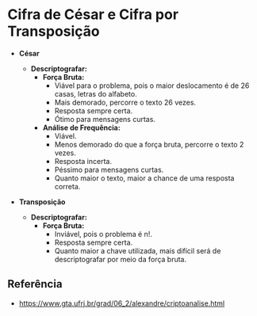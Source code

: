 # Cifra de César e Cifra por Transposição

- **César**
  - **Descriptografar:**
    - **Força Bruta:**
      - Viável para o problema, pois o maior deslocamento é de 26 casas, letras do alfabeto.
      - Mais demorado, percorre o texto 26 vezes.
      - Resposta sempre certa.
      - Ótimo para mensagens curtas.
    - **Análise de Frequência:**
      - Viável.
      - Menos demorado do que a força bruta, percorre o texto 2 vezes.
      - Resposta incerta.
      - Péssimo para mensagens curtas.
      - Quanto maior o texto, maior a chance de uma resposta correta.

- **Transposição**
  - **Descriptografar:**
    - **Força Bruta:**
      - Inviável, pois o problema é n!.
      - Resposta sempre certa.
      - Quanto maior a chave utilizada, mais difícil será de descriptografar por meio da força bruta.

## Referência
- https://www.gta.ufrj.br/grad/06_2/alexandre/criptoanalise.html

